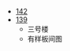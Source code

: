  - [142](http://cd.fang.anjuke.com/huxing/251115-97976.html?from=huxinglist_huxing)
 - [139](http://cd.focus.cn/loupan/113622/huxing48255.html#lp-nav)
    - 三号楼
    - 有样板间图